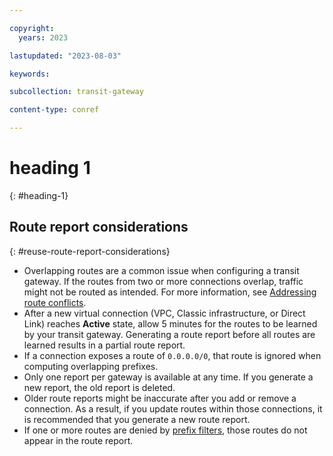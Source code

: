 ```yaml
---

copyright:
  years: 2023

lastupdated: "2023-08-03"

keywords:

subcollection: transit-gateway

content-type: conref

---
```


# heading 1
{: #heading-1}

## Route report considerations
{: #reuse-route-report-considerations}

* Overlapping routes are a common issue when configuring a transit gateway. If the routes from two or more connections overlap, traffic might not be routed as intended. For more information, see [Addressing route conflicts](/docs/transit-gateway?topic=transit-gateway-route-reports&interface=ui#route-conflicts).
* After a new virtual connection (VPC, Classic infrastructure, or Direct Link) reaches **Active** state, allow 5 minutes for the routes to be learned by your transit gateway. Generating a route report before all routes are learned results in a partial route report.
* If a connection exposes a route of `0.0.0.0/0`, that route is ignored when computing overlapping prefixes.
* Only one report per gateway is available at any time. If you generate a new report, the old report is deleted.
* Older route reports might be inaccurate after you add or remove a connection. As a result, if you update routes within those connections, it is recommended that you generate a new route report.
* If one or more routes are denied by [prefix filters](/docs/transit-gateway?topic=transit-gateway-adding-prefix-filters), those routes do not appear in the route report.
